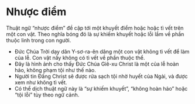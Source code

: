 # Nhược điểm

Thuật ngữ “nhược điểm” đề cập tới một khuyết điểm hoặc hoặc tì vết trên một con vật. Theo nghĩa bóng đó là sự khiếm khuyết hoặc lỗi lầm về phần thuộc linh trong con người.
- Đức Chúa Trời dạy dân Y-sơ-ra-ên dâng một con vật không tì vết để làm của lễ.  Con vật nầy không có tì vết về phần thuộc thể.
- Đây là hình ảnh cho thấy Đức Chúa Giê-xu Christ là một của lễ hoàn hảo, không phạm tội như thế nào.
- Người tin Đấng Christ sẽ được rửa sạch tội nhờ huyết của Ngài, và được xem như không tì vết.
- Có thể dịch thuật ngữ này là “sự khiếm khuyết”, “không hoàn hảo” hoặc “tội lỗi” tùy theo ngữ cảnh.

